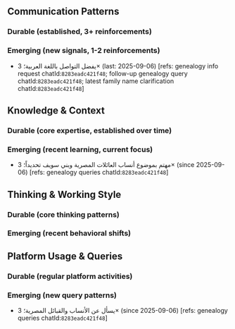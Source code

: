 ## Communication Patterns
### Durable (established, 3+ reinforcements)

### Emerging (new signals, 1-2 reinforcements)
- يفضل التواصل باللغة العربية؛ 3× (last: 2025-09-06) [refs: genealogy info request chatId:`8283eadc421f48`; follow-up genealogy query chatId:`8283eadc421f48`; latest family name clarification chatId:`8283eadc421f48`]

## Knowledge & Context
### Durable (core expertise, established over time)

### Emerging (recent learning, current focus)
- مهتم بموضوع أنساب العائلات المصرية وبني سويف تحديداً؛ 3× (since 2025-09-06) [refs: genealogy queries chatId:`8283eadc421f48`]

## Thinking & Working Style
### Durable (core thinking patterns)

### Emerging (recent behavioral shifts)

## Platform Usage & Queries
### Durable (regular platform activities)

### Emerging (new query patterns)
- يسأل عن الأنساب والقبائل المصرية؛ 3× (since 2025-09-06) [refs: genealogy queries chatId:`8283eadc421f48`]